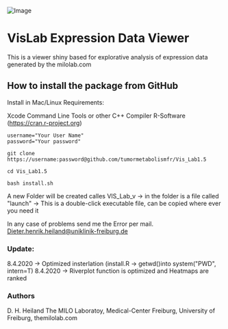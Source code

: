 
![Image](https://github.com/tumormetabolismfr/Vis_Lab1.5/blob/master/Images/HR.png)



# VisLab Expression Data Viewer


This is a viewer shiny based for explorative analysis of expression data generated by the milolab.com



## How to install the package from GitHub

Install in Mac/Linux
Requirements: 

Xcode Command Line Tools or other C++ Compiler
R-Software (https://cran.r-project.org)

```
username="Your User Name"
password="Your password"

git clone https://username:password@github.com/tumormetabolismfr/Vis_Lab1.5

cd Vis_Lab1.5

bash install.sh

```
A new Folder will be created calles VIS_Lab_v
-> in the folder is a file called "launch"
-> This is a double-click executable file, can be copied where ever you need it

In any case of problems send me the Error per mail.
Dieter.henrik.heiland@uniklinik-freiburg.de


### Update:
8.4.2020 -> Optimized insterlation (install.R -> getwd()into system("PWD", intern=T)
8.4.2020 -> Riverplot function is optimized and Heatmaps are ranked


### Authors

D. H. Heiland  The MILO Laboratoy, Medical-Center Freiburg, University of Freiburg, themilolab.com
